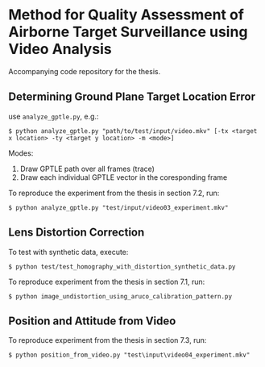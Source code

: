 # Method for Quality Assessment of Airborne Target Surveillance using Video Analysis
Accompanying code repository for the thesis.

## Determining Ground Plane Target Location Error
use `analyze_gptle.py`, e.g.:
```commandline
$ python analyze_gptle.py "path/to/test/input/video.mkv" [-tx <target x location> -ty <target y location> -m <mode>]
```
Modes:
1. Draw GPTLE path over all frames (trace)
2. Draw each individual GPTLE vector in the coresponding frame

To reproduce the experiment from the thesis in section 7.2, run:
```commandline
$ python analyze_gptle.py "test/input/video03_experiment.mkv"
```

## Lens Distortion Correction
To test with synthetic data, execute:
```commandline
$ python test/test_homography_with_distortion_synthetic_data.py
```

To reproduce experiment from the thesis in section 7.1, run:
```commandline
$ python image_undistortion_using_aruco_calibration_pattern.py
```

## Position and Attitude from Video
To reproduce experiment from the thesis in section 7.3, run:
```commandline
$ python position_from_video.py "test\input\video04_experiment.mkv"
```